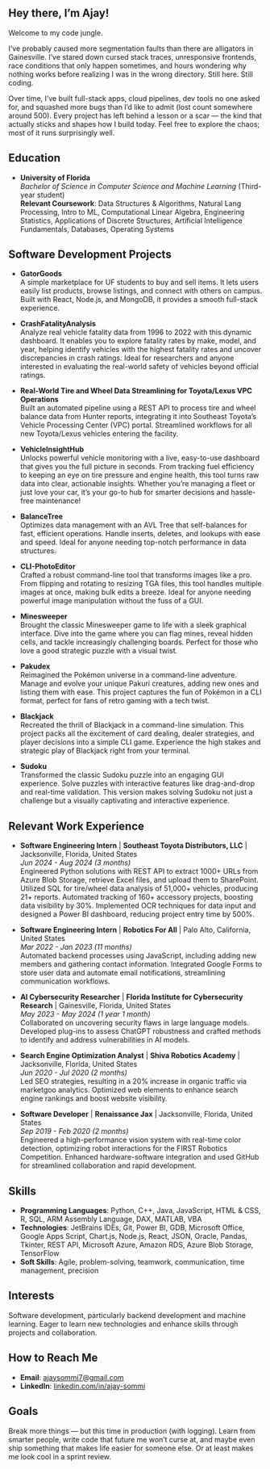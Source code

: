 ## Hey there, I’m Ajay!

Welcome to my code jungle.

I’ve probably caused more segmentation faults than there are alligators in Gainesville. I’ve stared down cursed stack traces, unresponsive frontends, race conditions that only happen sometimes, and hours wondering why nothing works before realizing I was in the wrong directory. Still here. Still coding.

Over time, I’ve built full-stack apps, cloud pipelines, dev tools no one asked for, and squashed more bugs than I’d like to admit (lost count somewhere around 500). Every project has left behind a lesson or a scar — the kind that actually sticks and shapes how I build today. Feel free to explore the chaos; most of it runs surprisingly well.

## Education

- **University of Florida**  
  *Bachelor of Science in Computer Science and Machine Learning* (Third-year student)  
  **Relevant Coursework**: Data Structures & Algorithms, Natural Lang Processing, Intro to ML, Computational Linear Algebra, Engineering Statistics, Applications of Discrete Structures, Artificial Intelligence Fundamentals, Databases, Operating Systems


## Software Development Projects

- **GatorGoods**  
  A simple marketplace for UF students to buy and sell items. It lets users easily list products, browse listings, and connect with others on campus. Built with React, Node.js, and MongoDB, it provides a smooth full-stack experience.

- **CrashFatalityAnalysis**  
  Analyze real vehicle fatality data from 1996 to 2022 with this dynamic dashboard. It enables you to explore fatality rates by make, model, and year, helping identify vehicles with the highest fatality rates and uncover discrepancies in crash ratings. Ideal for researchers and anyone interested in evaluating the real-world safety of vehicles beyond official ratings.

- **Real-World Tire and Wheel Data Streamlining for Toyota/Lexus VPC Operations**  
  Built an automated pipeline using a REST API to process tire and wheel balance data from Hunter reports, integrating it into Southeast Toyota’s Vehicle Processing Center (VPC) portal. Streamlined workflows for all new Toyota/Lexus vehicles entering the facility.
  
- **VehicleInsightHub**  
  Unlocks powerful vehicle monitoring with a live, easy-to-use dashboard that gives you the full picture in seconds. From tracking fuel efficiency to keeping an eye on tire pressure and engine health, this tool turns raw data into clear, actionable insights. Whether you’re managing a fleet or just love your car, it’s your go-to hub for smarter decisions and hassle-free maintenance!

- **BalanceTree**  
  Optimizes data management with an AVL Tree that self-balances for fast, efficient operations. Handle inserts, deletes, and lookups with ease and speed. Ideal for anyone needing top-notch performance in data structures.
  
- **CLI-PhotoEditor**  
  Crafted a robust command-line tool that transforms images like a pro. From flipping and rotating to resizing TGA files, this tool handles multiple images at once, making bulk edits a breeze. Ideal for anyone needing powerful image manipulation without the fuss of a GUI.

- **Minesweeper**  
  Brought the classic Minesweeper game to life with a sleek graphical interface. Dive into the game where you can flag mines, reveal hidden cells, and tackle increasingly challenging boards. Perfect for those who love a good strategic puzzle with a visual twist.

- **Pakudex**  
  Reimagined the Pokémon universe in a command-line adventure. Manage and evolve your unique Pakuri creatures, adding new ones and listing them with ease. This project captures the fun of Pokémon in a CLI format, perfect for fans of retro gaming with a tech twist.

- **Blackjack**  
  Recreated the thrill of Blackjack in a command-line simulation. This project packs all the excitement of card dealing, dealer strategies, and player decisions into a simple CLI game. Experience the high stakes and strategic play of Blackjack right from your terminal.

- **Sudoku**  
  Transformed the classic Sudoku puzzle into an engaging GUI experience. Solve puzzles with interactive features like drag-and-drop and real-time validation. This version makes solving Sudoku not just a challenge but a visually captivating and interactive experience.


## Relevant Work Experience

- **Software Engineering Intern** | **Southeast Toyota Distributors, LLC** | Jacksonville, Florida, United States  
  *Jun 2024 - Aug 2024 (3 months)*  
  Engineered Python solutions with REST API to extract 1000+ URLs from Azure Blob Storage, retrieve Excel files, and upload them to SharePoint. Utilized SQL for tire/wheel data analysis of 51,000+ vehicles, producing 21+ reports. Automated tracking of 160+ accessory projects, boosting data visibility by 30%. Implemented OCR techniques for data input and designed a Power BI dashboard, reducing project entry time by 500%.

- **Software Engineering Intern** | **Robotics For All** | Palo Alto, California, United States  
  *Mar 2022 - Jan 2023 (11 months)*  
  Automated backend processes using JavaScript, including adding new members and gathering contact information. Integrated Google Forms to store user data and automate email notifications, streamlining communication workflows.

- **AI Cybersecurity Researcher** | **Florida Institute for Cybersecurity Research** | Gainesville, Florida, United States  
  *May 2023 - May 2024 (1 year 1 month)*  
  Collaborated on uncovering security flaws in large language models. Developed plug-ins to assess ChatGPT robustness and crafted methods to identify and address vulnerabilities in AI models.

- **Search Engine Optimization Analyst** | **Shiva Robotics Academy** | Jacksonville, Florida, United States  
  *Jun 2020 - Jul 2020 (2 months)*  
  Led SEO strategies, resulting in a 20% increase in organic traffic via marketgoo analytics. Optimized web elements to enhance search engine rankings and boost website visibility.

- **Software Developer** | **Renaissance Jax** | Jacksonville, Florida, United States  
  *Sep 2019 - Feb 2020 (2 months)*  
  Engineered a high-performance vision system with real-time color detection, optimizing robot interactions for the FIRST Robotics Competition. Enhanced hardware-software  integration and used GitHub for streamlined collaboration and rapid development.


## Skills

- **Programming Languages**: Python, C++, Java, JavaScript, HTML & CSS, R, SQL, ARM Assembly Language, DAX, MATLAB, VBA
- **Technologies**: JetBrains IDEs, Git, Power BI, GDB, Microsoft Office, Google Apps Script, Chart.js, Node.js, React, JSON, Oracle, Pandas, Tkinter, REST API, Microsoft Azure, Amazon RDS, Azure Blob Storage, TensorFlow
- **Soft Skills**: Agile, problem-solving, teamwork, communication, time management, precision

## Interests

Software development, particularly backend development and machine learning. Eager to learn new technologies and enhance skills through projects and collaboration.

## How to Reach Me

- **Email**: [ajaysommi7@gmail.com](mailto:ajaysommi7@gmail.com)  
- **LinkedIn**: [linkedin.com/in/ajay-sommi](https://www.linkedin.com/in/ajay-sommi)

## Goals

Break more things — but this time in production (with logging).
Learn from smarter people, write code that future me won’t curse at, and maybe even ship something that makes life easier for someone else. Or at least makes me look cool in a sprint review.
